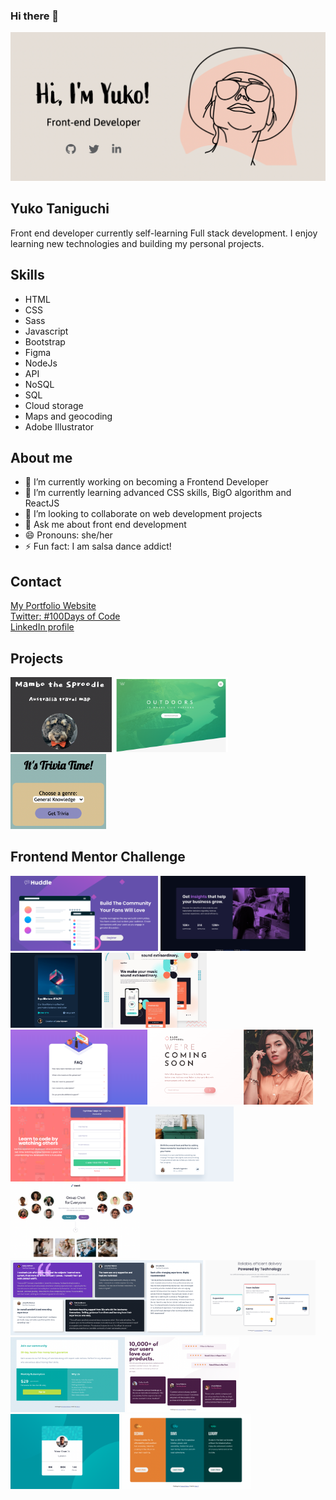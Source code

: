 ### Hi there 👋


[<img src="https://github.com/Yuko-code/Yuko-code/blob/main/portfolio.png" width="900">](https://ytwebxdesign.com/)

## Yuko Taniguchi
Front end developer currently self-learning Full stack development. I enjoy learning new technologies and building my personal projects.

## Skills
* HTML
* CSS
* Sass
* Javascript
* Bootstrap
* Figma
* NodeJs
* API
* NoSQL
* SQL
* Cloud storage
* Maps and geocoding
* Adobe Illustrator

## About me

- 🔭 I’m currently working on becoming a Frontend Developer
- 🌱 I’m currently learning advanced CSS skills, BigO algorithm and ReactJS
- 👯 I’m looking to collaborate on web development projects
- 💬 Ask me about front end development
- 😄 Pronouns: she/her
- ⚡ Fun fact: I am salsa dance addict!

## Contact
<a href="https://ytwebxdesign.com/" target="_blank">My Portfolio Website</a>
<br>
<a href="https://twitter.com/codieTamago" target="_blank">Twitter: #100Days of Code</a>
<br>
<a href="https://www.linkedin.com/in/yuko-t-b07269225/" target="_blank">LinkedIn profile</a>
<br>

## Projects
[<img src="https://github.com/Yuko-code/Yuko-code/blob/main/mambo.png" height="120">](https://desolate-thicket-30385.herokuapp.com/?fbclid=IwAR3H_HPAZF9_kblpugeHehwEnnFFEUYaXUmS8dBI8OxmXCKr8xKcG32eHd4)
[<img src="https://github.com/Yuko-code/Yuko-code/blob/main/natours.png" height="120">](https://yuko-code.github.io/natours/)
[<img src="https://github.com/Yuko-code/Yuko-code/blob/main/trivia.png" height="120">](https://yuko-code.github.io/itsTriviaTime.app/?fbclid=IwAR3H_HPAZF9_kblpugeHehwEnnFFEUYaXUmS8dBI8OxmXCKr8xKcG32eHd4)

## Frontend Mentor Challenge

[<img src="https://github.com/Yuko-code/Yuko-code/blob/main/huddle.png" height="120">]()
[<img src="https://github.com/Yuko-code/Yuko-code/blob/main/stats-preview.png" height="120">](https://www.frontendmentor.io/challenges/huddle-landing-page-with-a-single-introductory-section-B_2Wvxgi0/hub/huddle-landing-page-uoM1OA3TV)
[<img src="https://github.com/Yuko-code/Yuko-code/blob/main/nft-card.png" height="120">](https://www.frontendmentor.io/challenges/nft-preview-card-component-SbdUL_w0U/hub/nft-preview-card-rwC8FlUVg)
[<img src="https://github.com/Yuko-code/Yuko-code/blob/main/equalizer.jpeg" height="120">](https://www.frontendmentor.io/challenges/equalizer-landing-page-7VJ4gp3DE/hub/equalizer-landing-page-solution-pSvUwUwNlv)
[<img src="https://github.com/Yuko-code/Yuko-code/blob/main/faq.png" height="120">](https://www.frontendmentor.io/challenges/faq-accordion-card-XlyjD0Oam/hub/faq-accordion-card-McSYUWADB)
[<img src="https://github.com/Yuko-code/Yuko-code/blob/main/coming-soon.png" height="120">](https://www.frontendmentor.io/challenges/base-apparel-coming-soon-page-5d46b47f8db8a7063f9331a0/hub/base-apparel-coming-soon-page-wymqKi49v)
[<img src="https://github.com/Yuko-code/Yuko-code/blob/main/signup.png" height="120">](https://www.frontendmentor.io/challenges/intro-component-with-signup-form-5cf91bd49edda32581d28fd1/hub/intro-component-with-signup-form-arLCgBX01)
[<img src="https://github.com/Yuko-code/Yuko-code/blob/main/preview.png" height="120">](https://www.frontendmentor.io/challenges/article-preview-component-dYBN_pYFT/hub/article-preview-component-CqXcTvGVN)
[<img src="https://github.com/Yuko-code/Yuko-code/blob/main/meet.png" height="120">](https://www.frontendmentor.io/challenges/meet-landing-page-rbTDS6OUR/hub/meet-landing-page-hh4wbZszM)
[<img src="https://github.com/Yuko-code/Yuko-code/blob/main/testimonials.png" height="120">](https://www.frontendmentor.io/challenges/testimonials-grid-section-Nnw6J7Un7/hub/testimonials-grid-section-hWa-y_EEY)
[<img src="https://github.com/Yuko-code/Yuko-code/blob/main/four-card.png" height="120">](https://www.frontendmentor.io/challenges/single-price-grid-component-5ce41129d0ff452fec5abbbc/hub/single-price-grid-component-ZVuEVFKDc)
[<img src="https://github.com/Yuko-code/Yuko-code/blob/main/single-priced.png" height="120">](https://www.frontendmentor.io/challenges/single-price-grid-component-5ce41129d0ff452fec5abbbc/hub/single-price-grid-component-ZVuEVFKDc)
[<img src="https://github.com/Yuko-code/Yuko-code/blob/main/social-proof.png" height="120">](https://www.frontendmentor.io/challenges/social-proof-section-6e0qTv_bA/hub/social-proof-section-nyCsqfLum)
[<img src="https://github.com/Yuko-code/Yuko-code/blob/main/profile.png" height="120">](https://www.frontendmentor.io/challenges/profile-card-component-cfArpWshJ/hub/profile-card-component-yfP0KgGnR)
[<img src="https://github.com/Yuko-code/Yuko-code/blob/main/three-colum.png" height="120">](https://www.frontendmentor.io/challenges/3column-preview-card-component-pH92eAR2-/hub/3-column-preview-card-a3QVSjYG5)

**[<img src="" height="120">]()**






